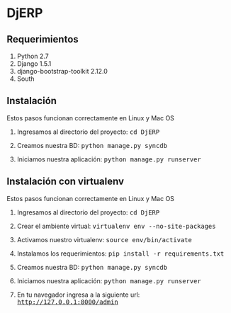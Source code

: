 DjERP
=====

Requerimientos
--------------
1. Python 2.7
2. Django 1.5.1
3. django-bootstrap-toolkit 2.12.0
4. South

Instalación
-----------
Estos pasos funcionan correctamente en Linux y Mac OS

1. Ingresamos al directorio del proyecto:
<tt>cd DjERP</tt>

1. Creamos nuestra BD:
<tt>python manage.py syncdb</tt>

1. Iniciamos nuestra aplicación:
<tt>python manage.py runserver</tt>


Instalación con virtualenv
--------------------------
Estos pasos funcionan correctamente en Linux y Mac OS

1. Ingresamos al directorio del proyecto:
<tt>cd DjERP</tt>

1. Crear el ambiente virtual:
<tt>virtualenv env --no-site-packages</tt>

1. Activamos nuestro virtualenv:
<tt>source env/bin/activate</tt>

1. Instalamos los requerimientos:
<tt>pip install -r requirements.txt</tt>

1. Creamos nuestra BD:
<tt>python manage.py syncdb</tt>

1. Iniciamos nuestra aplicación:
<tt>python manage.py runserver</tt>

1. En tu navegador ingresa a la siguiente url:
<tt>http://127.0.0.1:8000/admin</tt>


